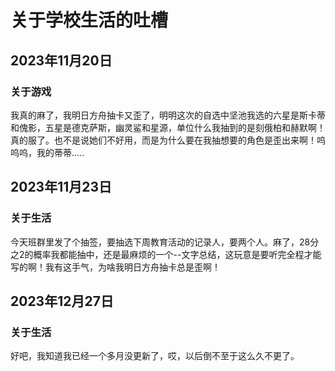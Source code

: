 # 关于学校生活的吐槽

## 2023年11月20日

### 关于游戏

我真的麻了，我明日方舟抽卡又歪了，明明这次的自选中坚池我选的六星是斯卡蒂和傀影，五星是德克萨斯，幽灵鲨和星源，单位什么我抽到的是刻俄柏和赫默啊！真的服了。也不是说她们不好用，而是为什么要在我抽想要的角色是歪出来啊！呜呜呜，我的蒂蒂.....

## 2023年11月23日

### 关于生活

今天班群里发了个抽签，要抽选下周教育活动的记录人，要两个人。麻了，28分之2的概率我都能抽中，还是最麻烦的一个--文字总结，这玩意是要听完全程才能写的啊！我有这手气，为啥我明日方舟抽卡总是歪啊！

## 2023年12月27日

### 关于生活

好吧，我知道我已经一个多月没更新了，哎，以后倒不至于这么久不更了。

